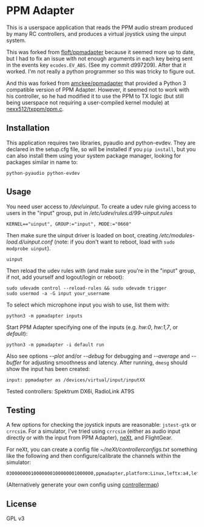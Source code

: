 PPM Adapter
===========
This is a userspace application that reads the PPM audio stream produced by
many RC controllers, and produces a virtual joystick using the uinput system.

This was forked from [floft/ppmadapter](https://github.com/floft/ppmadapter)
because it seemed more up to date, but I had to fix an issue with not enough arguments
in each key being sent in the events key `ecodes.EV_ABS`.  (See my commit d997209).
After that it worked.  I'm not really a python programmer so this was tricky to figure out.

And this was forked from [amckee/ppmadapter](https://github.com/amckee/ppmadapter)
that provided a Python 3 compatible version of PPM Adapter. However, it seemed
not to work with his controller, so he had modified it to use the PPM to TX logic
(but still being userspace not requiring a user-compiled kernel module) at
[nexx512/txppm/ppm.c](https://github.com/nexx512/txppm/blob/master/software/ppm.c).

Installation
------------
This application requires two libraries, pyaudio and python-evdev. They are
declared in the setup.cfg file, so will be installed if you ``pip install``,
but you can also install them using your system package manager, looking for
packages similar in name to:

    python-pyaudio python-evdev

Usage
-----
You need user access to */dev/uinput*. To create a udev rule giving access to
users in the "input" group, put in */etc/udev/rules.d/99-uinput.rules*

    KERNEL=="uinput", GROUP:="input", MODE:="0660"

Then make sure the uinput driver is loaded on boot, creating
*/etc/modules-load.d/uinput.conf* (note: if you don't want to reboot, load
with ``sudo modprobe uinput``).

    uinput

Then reload the udev rules with (and make sure you're in the "input" group, if
not, add yourself and logout/login or reboot):

    sudo udevadm control --reload-rules && sudo udevadm trigger
    sudo usermod -a -G input your_username

To select which microphone input you wish to use, list them with:

    python3 -m ppmadapter inputs

Start PPM Adapter specifying one of the inputs (e.g. *hw:0*, *hw:1,7*, or *default*):

    python3 -m ppmadapter -i default run

Also see options *--plot* and/or *--debug* for debugging and *--average* and
*--buffer* for adjusting smoothness and latency. After running, ``dmesg`` should
show the input has been created:

    input: ppmadapter as /devices/virtual/input/inputXX

Tested controllers: Spektrum DX6i, RadioLink AT9S

Testing
-------
A few options for checking the joystick inputs are reasonable: ``jstest-gtk``
or ``crrcsim``. For a simulator, I've tried using ``crrcsim`` (either as audio
input directly or with the input from PPM Adapter),
[neXt](https://aur.archlinux.org/packages/next/), and FlightGear.

For neXt, you can create a config file *~/neXt/controllerconfigs.txt* something
like the following and then configure/calibrate the channels within the
simulator:

    03000000010000000100000001000000,ppmadapter,platform:Linux,leftx:a4,lefty:a1,rightx:a2,righty:a3

(Alternatively generate your own config using [controllermap](https://aur.archlinux.org/packages/controllermap/))

License
-------
GPL v3
